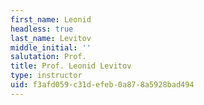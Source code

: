 ```yaml
---
first_name: Leonid
headless: true
last_name: Levitov
middle_initial: ''
salutation: Prof.
title: Prof. Leonid Levitov
type: instructor
uid: f3afd059-c31d-efeb-0a87-8a5928bad494
---
```

